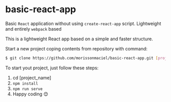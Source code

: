 # basic-react-app
Basic `React` application without using `create-react-app` script. Lightweight and entirely `webpack` based

This is a lightweight React app based on a simple and faster structure.

Start a new project coping contents from repository with command:

```bash
$ git clone https://github.com/morissonmaciel/basic-react-app.git [project_name]
```

To start yout project, just follow these steps:
1. cd [project_name]
2. `npm install`
3. `npm run serve`
4. Happy coding 😊